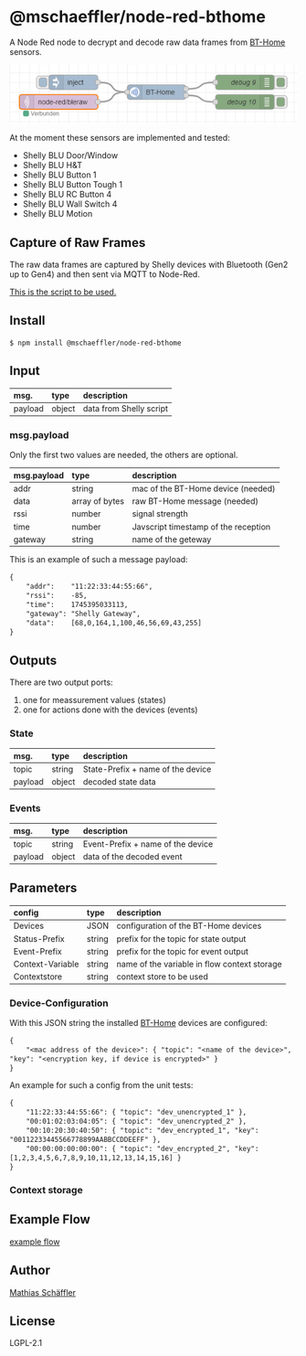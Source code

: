 # @mschaeffler/node-red-bthome

A Node Red node to decrypt and decode raw data frames from [BT-Home](https://bthome.io) sensors.

![image of example flow](https://github.com/m-schaeffler/node-red-my-nodes/raw/main/node-red-bthome/examples/bthome.png)

At the moment these sensors are implemented and tested:
- Shelly BLU Door/Window
- Shelly BLU H&T
- Shelly BLU Button 1
- Shelly BLU Button Tough 1 
- Shelly BLU RC Button 4
- Shelly BLU Wall Switch 4
- Shelly BLU Motion 

## Capture of Raw Frames

The raw data frames are captured by Shelly devices with Bluetooth (Gen2 up to Gen4) and then sent via MQTT to Node-Red.

[This is the script to be used.](https://raw.githubusercontent.com/m-schaeffler/ShellyScripts/refs/heads/main/ShellyBlu.js)

## Install

```
$ npm install @mschaeffler/node-red-bthome
```

## Input

|msg.    | type   | description                       |
|:-------|:-------|:----------------------------------|
|payload | object | data from Shelly script|

### msg.payload

Only the first two values are needed, the others are optional.

|msg.payload| type   | description                       |
|:----------|:-------|:----------------------------------|
|addr       | string |mac of the BT-Home device (needed) |
|data       | array of bytes|raw BT-Home message (needed) |
|rssi       | number |signal strength |
|time       | number |Javscript timestamp of the reception |
|gateway    | string |name of the geteway |

This is an example of such a message payload:
```
{
    "addr":    "11:22:33:44:55:66",
    "rssi":    -85,
    "time":    1745395033113,
    "gateway": "Shelly Gateway",
    "data":    [68,0,164,1,100,46,56,69,43,255]
}
```

## Outputs

There are two output ports:
1. one for meassurement values (states)
2. one for actions done with the devices (events)

### State

|msg.    | type   | description                       |
|:-------|:-------|:----------------------------------|
|topic   | string | State-Prefix + name of the device|
|payload | object | decoded state data|

### Events

|msg.    | type   | description                       |
|:-------|:-------|:----------------------------------|
|topic   | string | Event-Prefix + name of the device|
|payload | object | data of the decoded event|

## Parameters

|config       | type   | description                       |
|:------------|:-------|:----------------------------------|
|Devices      | JSON   | configuration of the BT-Home devices |
|Status-Prefix| string | prefix for the topic for state output |
|Event-Prefix | string | prefix for the topic for event output |
|Context-Variable| string | name of the variable in flow context storage |
|Contextstore | string | context store to be used |

### Device-Configuration

With this JSON string the installed [BT-Home](https://bthome.io) devices are configured:
```
{
    "<mac address of the device>": { "topic": "<name of the device>", "key": "<encryption key, if device is encrypted>" }
}
```

An example for such a config from the unit tests:
```
{
    "11:22:33:44:55:66": { "topic": "dev_unencrypted_1" },
    "00:01:02:03:04:05": { "topic": "dev_unencrypted_2" },
    "00:10:20:30:40:50": { "topic": "dev_encrypted_1", "key": "00112233445566778899AABBCCDDEEFF" },
    "00:00:00:00:00:00": { "topic": "dev_encrypted_2", "key": [1,2,3,4,5,6,7,8,9,10,11,12,13,14,15,16] }
}
```

### Context storage

## Example Flow

[example flow](https://github.com/m-schaeffler/node-red-my-nodes/raw/main/node-red-bthome/examples/bthome.json)

## Author

[Mathias Schäffler](https://github.com/m-schaeffler)

## License

LGPL-2.1

